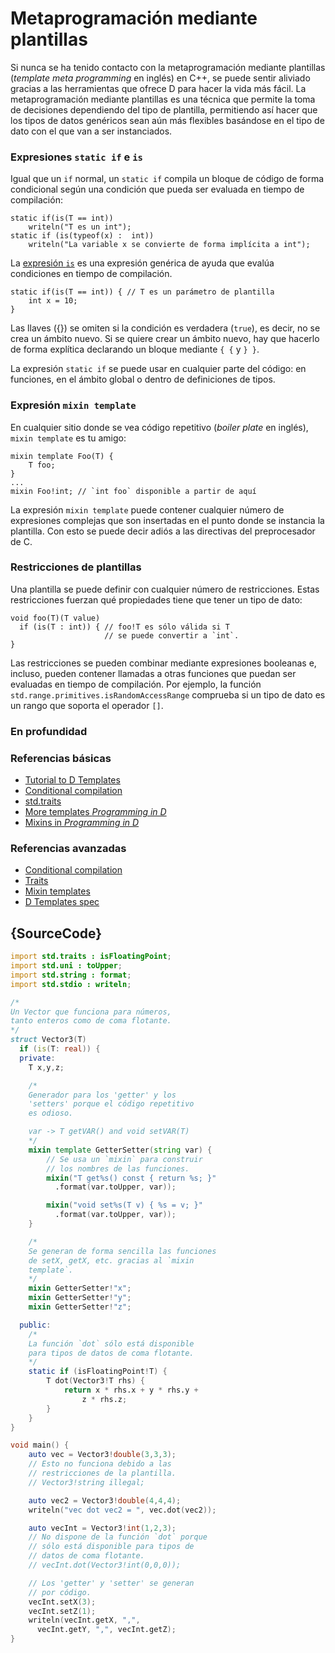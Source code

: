 # Metaprogramación mediante plantillas

Si nunca se ha tenido contacto con la metaprogramación mediante plantillas
(*template meta programming* en inglés) en C++, se puede sentir aliviado
gracias a las herramientas que ofrece D para hacer la vida más fácil. La
metaprogramación mediante plantillas es una técnica que permite la toma de
decisiones dependiendo del tipo de plantilla, permitiendo así hacer que los
tipos de datos genéricos sean aún más flexibles basándose en el tipo de dato
con el que van a ser instanciados.

### Expresiones `static if` e `is`

Igual que un `if` normal, un `static if` compila un bloque de código de forma
condicional según una condición que pueda ser evaluada en tiempo de compilación:

    static if(is(T == int))
        writeln("T es un int");
    static if (is(typeof(x) :  int))
        writeln("La variable x se convierte de forma implícita a int");

La [expresión `is`](http://wiki.dlang.org/Is_expression) es una expresión
genérica de ayuda que evalúa condiciones en tiempo de compilación.

    static if(is(T == int)) { // T es un parámetro de plantilla
        int x = 10;
    }

Las llaves ({}) se omiten si la condición es verdadera (`true`), es decir,
no se crea un ámbito nuevo. Si se quiere crear un ámbito nuevo, hay que
hacerlo de forma explítica declarando un bloque mediante `{ {` y `} }`.

La expresión `static if` se puede usar en cualquier parte del código: en
funciones, en el ámbito global o dentro de definiciones de tipos.

### Expresión `mixin template`

En cualquier sitio donde se vea código repetitivo (*boiler plate* en inglés),
`mixin template` es tu amigo:

    mixin template Foo(T) {
        T foo;
    }
    ...
    mixin Foo!int; // `int foo` disponible a partir de aquí

La expresión `mixin template` puede contener cualquier número de expresiones
complejas que son insertadas en el punto donde se instancia la plantilla. Con
esto se puede decir adiós a las directivas del preprocesador de C.

### Restricciones de plantillas

Una plantilla se puede definir con cualquier número de restricciones. Estas
restricciones fuerzan qué propiedades tiene que tener un tipo de dato:

    void foo(T)(T value)
      if (is(T : int)) { // foo!T es sólo válida si T
                         // se puede convertir a `int`.
    }

Las restricciones se pueden combinar mediante expresiones booleanas e, incluso,
pueden contener llamadas a otras funciones que puedan ser evaluadas en tiempo
de compilación. Por ejemplo, la función `std.range.primitives.isRandomAccessRange`
comprueba si un tipo de dato es un rango que soporta el operador `[]`.

### En profundidad

### Referencias básicas

- [Tutorial to D Templates](https://github.com/PhilippeSigaud/D-templates-tutorial)
- [Conditional compilation](http://ddili.org/ders/d.en/cond_comp.html)
- [std.traits](https://dlang.org/phobos/std_traits.html)
- [More templates  _Programming in D_](http://ddili.org/ders/d.en/templates_more.html)
- [Mixins in  _Programming in D_](http://ddili.org/ders/d.en/mixin.html)

### Referencias avanzadas

- [Conditional compilation](https://dlang.org/spec/version.html)
- [Traits](https://dlang.org/spec/traits.html)
- [Mixin templates](https://dlang.org/spec/template-mixin.html)
- [D Templates spec](https://dlang.org/spec/template.html)

## {SourceCode}

```d
import std.traits : isFloatingPoint;
import std.uni : toUpper;
import std.string : format;
import std.stdio : writeln;

/*
Un Vector que funciona para números,
tanto enteros como de coma flotante.
*/
struct Vector3(T)
  if (is(T: real)) {
  private:
    T x,y,z;

    /*
    Generador para los 'getter' y los
    'setters' porque el código repetitivo
    es odioso.

    var -> T getVAR() and void setVAR(T)
    */
    mixin template GetterSetter(string var) {
        // Se usa un `mixin` para construir
        // los nombres de las funciones.
        mixin("T get%s() const { return %s; }"
          .format(var.toUpper, var));

        mixin("void set%s(T v) { %s = v; }"
          .format(var.toUpper, var));
    }

    /*
    Se generan de forma sencilla las funciones
    de setX, getX, etc. gracias al `mixin
    template`.
    */
    mixin GetterSetter!"x";
    mixin GetterSetter!"y";
    mixin GetterSetter!"z";

  public:
    /*
    La función `dot` sólo está disponible
    para tipos de datos de coma flotante.
    */
    static if (isFloatingPoint!T) {
        T dot(Vector3!T rhs) {
            return x * rhs.x + y * rhs.y +
                z * rhs.z;
        }
    }
}

void main() {
    auto vec = Vector3!double(3,3,3);
    // Esto no funciona debido a las
    // restricciones de la plantilla.
    // Vector3!string illegal;

    auto vec2 = Vector3!double(4,4,4);
    writeln("vec dot vec2 = ", vec.dot(vec2));

    auto vecInt = Vector3!int(1,2,3);
    // No dispone de la función `dot` porque
    // sólo está disponible para tipos de
    // datos de coma flotante.
    // vecInt.dot(Vector3!int(0,0,0));

    // Los 'getter' y 'setter' se generan
    // por código.
    vecInt.setX(3);
    vecInt.setZ(1);
    writeln(vecInt.getX, ",",
      vecInt.getY, ",", vecInt.getZ);
}
```
